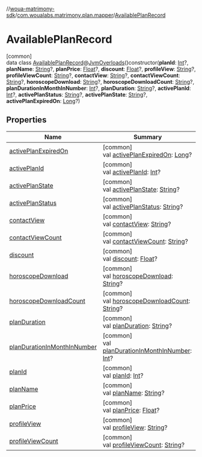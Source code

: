 //[woua-matrimony-sdk](../../../index.md)/[com.woualabs.matrimony.plan.mapper](../index.md)/[AvailablePlanRecord](index.md)

# AvailablePlanRecord

[common]\
data class [AvailablePlanRecord](index.md)@[JvmOverloads](https://kotlinlang.org/api/latest/jvm/stdlib/kotlin.jvm/-jvm-overloads/index.html)()constructor(**planId**: [Int](https://kotlinlang.org/api/latest/jvm/stdlib/kotlin/-int/index.html)?, **planName**: [String](https://kotlinlang.org/api/latest/jvm/stdlib/kotlin/-string/index.html)?, **planPrice**: [Float](https://kotlinlang.org/api/latest/jvm/stdlib/kotlin/-float/index.html)?, **discount**: [Float](https://kotlinlang.org/api/latest/jvm/stdlib/kotlin/-float/index.html)?, **profileView**: [String](https://kotlinlang.org/api/latest/jvm/stdlib/kotlin/-string/index.html)?, **profileViewCount**: [String](https://kotlinlang.org/api/latest/jvm/stdlib/kotlin/-string/index.html)?, **contactView**: [String](https://kotlinlang.org/api/latest/jvm/stdlib/kotlin/-string/index.html)?, **contactViewCount**: [String](https://kotlinlang.org/api/latest/jvm/stdlib/kotlin/-string/index.html)?, **horoscopeDownload**: [String](https://kotlinlang.org/api/latest/jvm/stdlib/kotlin/-string/index.html)?, **horoscopeDownloadCount**: [String](https://kotlinlang.org/api/latest/jvm/stdlib/kotlin/-string/index.html)?, **planDurationInMonthInNumber**: [Int](https://kotlinlang.org/api/latest/jvm/stdlib/kotlin/-int/index.html)?, **planDuration**: [String](https://kotlinlang.org/api/latest/jvm/stdlib/kotlin/-string/index.html)?, **activePlanId**: [Int](https://kotlinlang.org/api/latest/jvm/stdlib/kotlin/-int/index.html)?, **activePlanStatus**: [String](https://kotlinlang.org/api/latest/jvm/stdlib/kotlin/-string/index.html)?, **activePlanState**: [String](https://kotlinlang.org/api/latest/jvm/stdlib/kotlin/-string/index.html)?, **activePlanExpiredOn**: [Long](https://kotlinlang.org/api/latest/jvm/stdlib/kotlin/-long/index.html)?)

## Properties

| Name | Summary |
|---|---|
| [activePlanExpiredOn](active-plan-expired-on.md) | [common]<br>val [activePlanExpiredOn](active-plan-expired-on.md): [Long](https://kotlinlang.org/api/latest/jvm/stdlib/kotlin/-long/index.html)? |
| [activePlanId](active-plan-id.md) | [common]<br>val [activePlanId](active-plan-id.md): [Int](https://kotlinlang.org/api/latest/jvm/stdlib/kotlin/-int/index.html)? |
| [activePlanState](active-plan-state.md) | [common]<br>val [activePlanState](active-plan-state.md): [String](https://kotlinlang.org/api/latest/jvm/stdlib/kotlin/-string/index.html)? |
| [activePlanStatus](active-plan-status.md) | [common]<br>val [activePlanStatus](active-plan-status.md): [String](https://kotlinlang.org/api/latest/jvm/stdlib/kotlin/-string/index.html)? |
| [contactView](contact-view.md) | [common]<br>val [contactView](contact-view.md): [String](https://kotlinlang.org/api/latest/jvm/stdlib/kotlin/-string/index.html)? |
| [contactViewCount](contact-view-count.md) | [common]<br>val [contactViewCount](contact-view-count.md): [String](https://kotlinlang.org/api/latest/jvm/stdlib/kotlin/-string/index.html)? |
| [discount](discount.md) | [common]<br>val [discount](discount.md): [Float](https://kotlinlang.org/api/latest/jvm/stdlib/kotlin/-float/index.html)? |
| [horoscopeDownload](horoscope-download.md) | [common]<br>val [horoscopeDownload](horoscope-download.md): [String](https://kotlinlang.org/api/latest/jvm/stdlib/kotlin/-string/index.html)? |
| [horoscopeDownloadCount](horoscope-download-count.md) | [common]<br>val [horoscopeDownloadCount](horoscope-download-count.md): [String](https://kotlinlang.org/api/latest/jvm/stdlib/kotlin/-string/index.html)? |
| [planDuration](plan-duration.md) | [common]<br>val [planDuration](plan-duration.md): [String](https://kotlinlang.org/api/latest/jvm/stdlib/kotlin/-string/index.html)? |
| [planDurationInMonthInNumber](plan-duration-in-month-in-number.md) | [common]<br>val [planDurationInMonthInNumber](plan-duration-in-month-in-number.md): [Int](https://kotlinlang.org/api/latest/jvm/stdlib/kotlin/-int/index.html)? |
| [planId](plan-id.md) | [common]<br>val [planId](plan-id.md): [Int](https://kotlinlang.org/api/latest/jvm/stdlib/kotlin/-int/index.html)? |
| [planName](plan-name.md) | [common]<br>val [planName](plan-name.md): [String](https://kotlinlang.org/api/latest/jvm/stdlib/kotlin/-string/index.html)? |
| [planPrice](plan-price.md) | [common]<br>val [planPrice](plan-price.md): [Float](https://kotlinlang.org/api/latest/jvm/stdlib/kotlin/-float/index.html)? |
| [profileView](profile-view.md) | [common]<br>val [profileView](profile-view.md): [String](https://kotlinlang.org/api/latest/jvm/stdlib/kotlin/-string/index.html)? |
| [profileViewCount](profile-view-count.md) | [common]<br>val [profileViewCount](profile-view-count.md): [String](https://kotlinlang.org/api/latest/jvm/stdlib/kotlin/-string/index.html)? |
